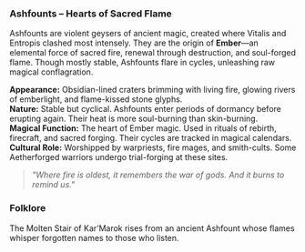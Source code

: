 ### Ashfounts – Hearts of Sacred Flame

Ashfounts are violent geysers of ancient magic, created where Vitalis and Entropis clashed most intensely. They are the origin of **Ember**—an elemental force of sacred fire, renewal through destruction, and soul-forged flame. Though mostly stable, Ashfounts flare in cycles, unleashing raw magical conflagration.

**Appearance:** Obsidian-lined craters brimming with living fire, glowing rivers of emberlight, and flame-kissed stone glyphs.  
**Nature:** Stable but cyclical. Ashfounts enter periods of dormancy before erupting again. Their heat is more soul-burning than skin-burning.  
**Magical Function:** The heart of Ember magic. Used in rituals of rebirth, firecraft, and sacred forging. Their cycles are tracked in magical calendars.  
**Cultural Role:** Worshipped by warpriests, fire mages, and smith-cults. Some Aetherforged warriors undergo trial-forging at these sites.

> _"Where fire is oldest, it remembers the war of gods. And it burns to remind us."_

### Folklore
The Molten Stair of Kar’Marok rises from an ancient Ashfount whose flames whisper forgotten names to those who listen.